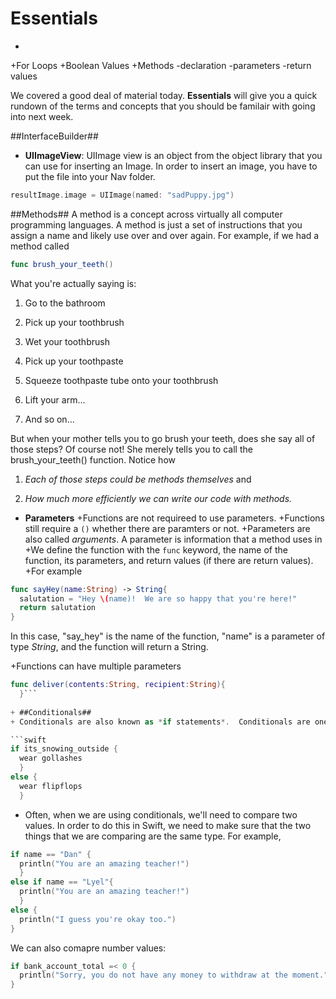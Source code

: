 # Essentials
+

+For Loops
+Boolean Values
+Methods
-declaration
-parameters
-return values


We covered a good deal of material today.  **Essentials** will give you a quick rundown of the terms and concepts that you should be familair with going into next week.

##InterfaceBuilder##
+ **UIImageView**: UIImage view is an object from the object library that you can use for inserting an Image.  In order to insert an image, you have to put the file into your Nav folder.  

```swift
resultImage.image = UIImage(named: "sadPuppy.jpg")
```

##Methods##
A method is a concept across virtually all computer programming languages.  A method is just a set of instructions that you assign a name and likely use over and over again.  For example, if we had a method called

```swift
func brush_your_teeth()
```

What you're actually saying is:

1. Go to the bathroom

2. Pick up your toothbrush

3. Wet your toothbrush

4. Pick up your toothpaste

5. Squeeze toothpaste tube onto your toothbrush

6. Lift your arm...

7. And so on...  

But when your mother tells you to go brush your teeth, does she say all of those steps?  Of course not! She merely tells you to call the brush_your_teeth() function.  Notice how 

1) *Each of those steps could be methods themselves* and 

2) *How much more efficiently we can write our code with methods.*


+ **Parameters**
+Functions are not requireed to use parameters. 
+Functions still require a ```()``` whether there are paramters or not.
+Parameters are also called *arguments*.  A parameter is information that a method uses in
+We define the function with the ```func``` keyword, the name of the function, its parameters, and return values (if there are return values).
+For example
```swift
func sayHey(name:String) -> String{
  salutation = "Hey \(name)!  We are so happy that you're here!"
  return salutation
}
```

In this case, "say_hey" is the name of the function, "name" is a parameter of type *String*, and the function will return a String.

+Functions can have multiple parameters

```swift
func deliver(contents:String, recipient:String){
  }```
  
+ ##Conditionals##
+ Conditionals are also known as *if statements*.  Conditionals are one of the foundational logic structures that computers use to make decisions.  You use conditionals all the time.  For example:

```swift
if its_snowing_outside {
  wear gollashes 
  }
else {
  wear flipflops
  }
```

+ Often, when we are using conditionals, we'll need to compare two values.  In order to do this in Swift, we need to make sure that the two things that we are comparing are the same type.  For example,

```swift
if name == "Dan" {
  println("You are an amazing teacher!") 
  }
else if name == "Lyel"{
  println("You are an amazing teacher!") 
  }
else {
  println("I guess you're okay too.")
}
```

We can also comapre number values:

```swift
if bank_account_total =< 0 {
  println("Sorry, you do not have any money to withdraw at the moment.")
}
```


